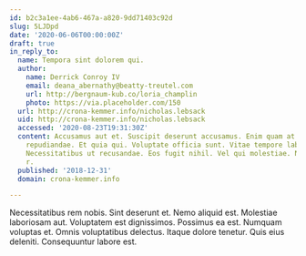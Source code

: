 ```yaml
---
id: b2c3a1ee-4ab6-467a-a820-9dd71403c92d
slug: 5LJDpd
date: '2020-06-06T00:00:00Z'
draft: true
in_reply_to:
  name: Tempora sint dolorem qui.
  author:
    name: Derrick Conroy IV
    email: deana_abernathy@beatty-treutel.com
    url: http://bergnaum-kub.co/loria_champlin
    photo: https://via.placeholder.com/150
  url: http://crona-kemmer.info/nicholas.lebsack
  uid: http://crona-kemmer.info/nicholas.lebsack
  accessed: '2020-08-23T19:31:30Z'
  content: Accusamus aut et. Suscipit deserunt accusamus. Enim quam at. Suscipit provident
    repudiandae. Et quia qui. Voluptate officia sunt. Vitae tempore labore. A et corrupti.
    Necessitatibus ut recusandae. Eos fugit nihil. Vel qui molestiae. Nisi occaecati
    r.
  published: '2018-12-31'
  domain: crona-kemmer.info

---
```


Necessitatibus rem nobis. Sint deserunt et. Nemo aliquid est. Molestiae laboriosam aut. Voluptatem est dignissimos. Possimus ea est. Numquam voluptas et. Omnis voluptatibus delectus. Itaque dolore tenetur. Quis eius deleniti. Consequuntur labore est.
